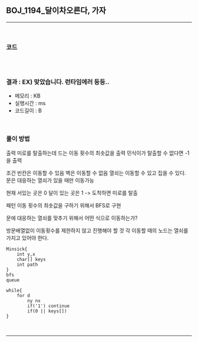 ## BOJ_1194_달이차오른다, 가자

---

<br />

### 코드

```java

```

<br />


### 결과 : EX) 맞았습니다. 런타임에러 등등..

- 메모리 : KB
- 실행시간 : ms
- 코드길이 : B

<br />

### 풀이 방법
출력
미로를 탈출하는데 드는 이동 횟수의 최솟값을 출력
민식이가 탈출할 수 없다면 -1을 출력

조건
빈칸은 이동할 수 있음
벽은 이동할 수 없음
열쇠는 이동할 수 있고 집을 수 있다.
문은 대응하는 열쇠가 있을 때만 이동가능

현재 서있는 곳은 0
달이 있는 곳은 1 -> 도착하면 미로를 탈출

패턴
이동 횟수의 최솟값을 구하기 위해서 BFS로 구현

문에 대응하는 열쇠를 맞추기 위해서 어떤 식으로 이동하는가?

방문배열없이 이동횟수를 제한하지 않고 진행해야 할 것
각 이동할 때의 노드는 열쇠를 가지고 있어야 한다. 

```
Minsick{
    int y,x
    char[] keys
    int path
}
bfs
queue

while{
    for d
        ny nx 
        if('1') continue
        if(0 || keys[])
}
```
<br />

<!--추가 내용 있다면 더 적어주시면 됩니다-->

---
